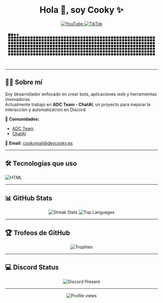 <h1 align="center">Hola 👋, soy Cooky ✨</h1>

<p align="center">
  <a href="https://www.youtube.com/@CookyDJ" target="_blank">
    <img src="https://img.shields.io/badge/YouTube-FF0000?style=for-the-badge&logo=youtube&logoColor=white" alt="YouTube"/>
  </a>
  <a href="https://www.tiktok.com/@sergiitoo.2" target="_blank">
    <img src="https://img.shields.io/badge/TikTok-000000?style=for-the-badge&logo=tiktok&logoColor=white" alt="TikTok"/>
  </a>
</p>

<p align="center">
  <img src="https://raw.githubusercontent.com/CookyDevJS/CookyDevJS/output/snake.svg" alt="Snake animation"/>
</p>

---

## 👨‍💻 Sobre mí
Soy desarrollador enfocado en crear bots, aplicaciones web y herramientas innovadoras.  
Actualmente trabajo en **ADC Team - ChatAI**, un proyecto para mejorar la interacción y automatización en Discord.  

📌 **Comunidades:**  
- [ADC Team](https://discord.gg/CnRNkQkZC5)  
- [ChatAI](https://discord.gg/dfZaHBwptB)  

📧 **Email:** [cookymail@devcooky.es](mailto:cookymail@cookydev.es)  

---

## 🛠️ Tecnologías que uso

![HTML](https://skillicons.dev/icons?i=html,css,react,js,ts,nodejs,bun,docker,mongodb,git,github,heroku,debian,cloudflare,vercel,vscode,idea,linux,windows,npm)

---

## 📊 GitHub Stats

<p align="center">
  <img height="165" src="https://github-readme-streak-stats.herokuapp.com/?user=CookydevJS&theme=dark&hide_border=false" alt="Streak Stats"/>
  <img height="165" src="https://github-readme-stats.vercel.app/api/top-langs/?username=CookydevJS&layout=compact&theme=dark&hide_border=false" alt="Top Languages"/>
</p>

---

## 🏆 Trofeos de GitHub
<p align="center">
  <img src="https://github-profile-trophy.vercel.app/?username=CookydevJS&theme=radical&row=1&column=7&margin-h=15&margin-w=5&no-bg=true" alt="Trophies"/>
</p>

---
## 💻 Discord Status
<p align="center">
  <img src="https://lanyard.cnrad.dev/api/528860743437910016" alt="Discord Present"/>
</p>

---

<p align="center">
  <img src="https://komarev.com/ghpvc/?username=CookyDevJS&color=blue&style=flat-square" alt="Profile views"/>
</p>

